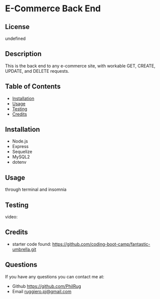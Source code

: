 # E-Commerce Back End
## License

undefined
## Description
This is the back end to any e-commerce site, with workable GET, CREATE, UPDATE, and DELETE requests.
    
## Table of Contents
    
- [Installation](#installation)
- [Usage](#usage)
- [Testing](#test)
- [Credits](#credits)
    
## Installation
- Node.js
- Express
- Sequelize
- MySQL2
- dotenv
    
## Usage
through terminal and insomnia
    
## Testing
video: 

## Credits
- starter code found: https://github.com/coding-boot-camp/fantastic-umbrella.git
    
## Questions
If you have any questions you can contact me at:
- Github https://github.com/PhilRug
- Email ruggiero.pj@gmail.com
